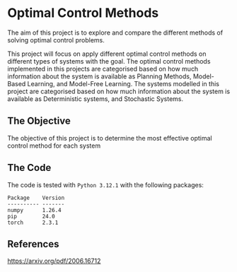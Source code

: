 # Optimal Control Methods

The aim of this project is to explore and compare the different methods of solving optimal control problems.

This project will focus on apply different optimal control methods on different types of systems with the goal.
The optimal control methods implemented in this projects are categorised based on how much information about the system is available as Planning Methods, Model-Based Learning, and Model-Free Learning.
The systems modelled in this project are categorised based on how much information about the system is available as Deterministic systems, and Stochastic Systems.



## The Objective

The objective of this project is to determine the most effective optimal control method for each system 


## The Code

The code is tested with `Python 3.12.1` with the following packages:
```
Package    Version
---------- -------
numpy      1.26.4
pip        24.0
torch      2.3.1
```
## References
https://arxiv.org/pdf/2006.16712
